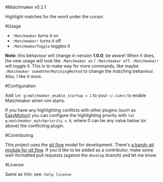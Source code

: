#Matchmaker v0.2.1

Highlight matches for the word under the cursor.

#Usage

* `:Matchmaker` turns it on
* `:Matchmaker!` turns it off
* `:MatchmakerToggle` toggles it

**Note:** this behaviour will change in version **1.0.0**; be aware! When it
does, the new usage will look like `:Matchmaker on` / `:Matchmaker off`.
`:Matchmaker!` will toggle it. This is to make way for more commands, like
maybe `:Matchmaker someOtherMatchingMethod` to change the matching behaviour.
Also, I like it more.

#Configuration

Add `let g:matchmaker_enable_startup = 1` to your `~/.vimrc` to enable
Matchmaker when vim starts.

If you have any highlighting conflicts with other plugins (such as
[EasyMotion](https://github.com/Lokaltog/vim-easymotion)) you can configure
the highlighting priority with `let g:matchmaker_matchpriority = 0`, where
0 can be any value below (or above) the conflicting plugin.

#Contributing

This project uses the [git
flow](http://nvie.com/posts/a-successful-git-branching-model/) model for
development. There's [a handy git module for git
flow](//github.com/nvie/gitflow). If you'd like to be added as a contributor,
make some well-formatted pull requests (against the `develop` branch) and let
me know.

#License

Same as Vim; see `:help license`
